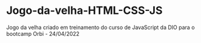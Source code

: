 # Jogo-da-velha-HTML-CSS-JS
Jogo da velha criado em treinamento do curso de JavaScript da DIO para o bootcamp Orbi - 24/04/2022
